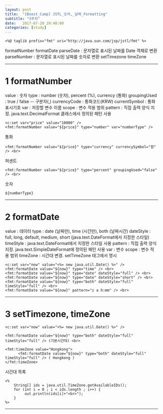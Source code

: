 ```yaml
---
layout: post
title:  "[Boost_Camp] JSTL_숫자,_날짜_Formatting"
subtitle: "3주차"
date:   2017-07-20 20:40:00
categories: [study]
---
```



```
<%@ taglib prefix="fmt" uri="http://java.sun.com/jsp/jstl/fmt" %>
```


formatNumber
formatDate
parseDate :  문자열로 표시된 날짜를 Date 객체로 변환
parseNumber : 문자열로 표시된 날짜를 숫자로 변환
setTimezone
timeZone

-----------------------------------------------------------------------------
# 1 formatNumber #

value : 숫자
type : number (숫자), percent (%), currency (통화)
groupingUsed : true / false -- 구분자(,)
currencyCode : 통화코드(KRW)
currentSymbol : 통화표시기호
var : 저장할 변수 이름
scope : 변수 적용 범위
pattern : 직접 출력 양식 지정. java.text.DecimalFormat 클래스에서 정의된 패턴 사용


```
<c:set var="price" value="10000" />
<fmt:formatNumber value="${price}" type="number" var="numberType" />
```


통화

```
<fmt:formatNumber value="${price}" type="currency" currencySymbol="원" /> <br>
```

퍼센트
```
<fmt:formatNumber value="${price}" type="percent" groupingUsed="false" /> <br>
```

숫자
```
${numberType}
```

-----------------------------------------------------------------------------
# 2 formatDate #

value : 데이터
type : date (날짜만), time (시간만), both (날짜시간)
dateStyle : full, long, default, medium, short (java.text.DateFormat에서 지정한 스타일)
timeStyle : java.text.DateFormat에서 지정한 스타일 사용
pattern : 직접 출력 양식 지정. java.text.SimpleDateFormat에 정의된 패턴 사용
var : 변수
scope : 변수 적용 범위
timeZone : 시간대 변경. setTimeZone 태그에서 명시



```
<c:set var="now" value="<%= new java.util.Date() %>" />
<fmt:formatDate value="${now}" type="time" /> <br>
<fmt:formatDate value="${now}" type="date" dateStyle="full" /> <br>
<fmt:formatDate value="${now}" type="date" dateStyle="short" /> <br>
<fmt:formatDate value="${now}" type="both" dateStyle="full" timeStyle="full" /> <br>
<fmt:formatDate value="${now}" pattern="z a h:mm" /> <br>
```

-----------------------------------------------------------------------------
# 3 setTimezone, timeZone #


```
<c:set var="now" value="<%= new java.util.Date() %>" />

<fmt:formatDate value="${now}" type="both" dateStyle="full" timeStyle="full" /> (기본시간대) <br>

<fmt:timeZone value="Hongkong">
      <fmt:formatDate value="${now}" type="both" dateStyle="full" timeStyle="full" /> ( Hongkong )
</fmt:timeZone>
```



시간대 목록

```
<%
    String[] ids = java.util.TimeZone.getAvailableIDs();
    for (int i = 0 ; i < ids.length ; i++) {
         out.println(ids[i]+"<br>");
    }
%>
```

-----------------------------------------------------------------------------